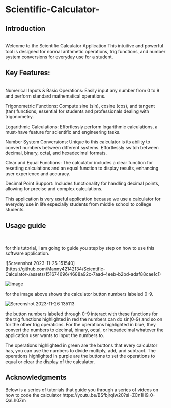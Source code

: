 # Scientific-Calculator-
<h2>Introduction</h2>
<br>Welcome to the Scientific Calculator Application  This intuitive and powerful tool is designed  for normal arithmetic operations, trig functions, and number system  conversions for everyday use for a student.</br>
<h2>Key Features:</h2><br>
Numerical Inputs & Basic Operations: Easily input any number from 0 to 9 and perform standard mathematical operations.

Trigonometric Functions: Compute sine (sin), cosine (cos), and tangent (tan) functions, essential for students and professionals dealing with trigonometry.

Logarithmic Calculations: Effortlessly perform logarithmic calculations, a must-have feature for scientific and engineering tasks.

Number System Conversions: Unique to this calculator is its ability to convert numbers between different systems. Effortlessly switch between decimal, binary, octal, and hexadecimal formats.

Clear and Equal Functions: The calculator includes a clear function for resetting calculations and an equal function to display results, enhancing user experience and accuracy.

Decimal Point Support: Includes functionality for handling decimal points, allowing for precise and complex calculations.

This application is very useful application because we use a calculator for everyday use in life especially students from middle school to college students.</br>

<h2>Usage guide</h2> 
<br><p>for this tutorial, I am going to guide you step by step on how to use this software application.</p>
![Screenshot 2023-11-25 151540](https://github.com/Manny42142134/Scientific-Calculator-/assets/151674696/4688a92c-7aad-4eeb-b2bd-adaf88cae1c1) </br>

![image](https://github.com/Manny42142134/Scientific-Calculator-/assets/151674696/e107c753-615e-402e-9e3c-a4f73543dbd1) 
<p>for the image above shows the calculator button numbers labeled 0-9.</p> 

![Screenshot 2023-11-26 135113](https://github.com/Manny42142134/Scientific-Calculator-/assets/151674696/c1e14143-d33a-40e1-ba90-b38691cfa979)
<p>the button numbers labeled through 0-9 interact with these functions for the trig functions highlighted in red the numbers can do sin(0-9) and so on for the other trig operations.
For the operations highlighted in blue, they convert the numbers to decimal, binary, octal, or hexadecimal whatever the application user wants to input the numbers to.

The operations highlighted in green are the buttons that every calculator has,  you can use the numbers to divide multiply, add, and subtract. The operations highlighted in purple are the buttons to set the operations to equal or clear the display of the calculator.</p>





<h2>Acknowledgments</h2>
Below is a series of tutorials that guide you through a series of videos on how to code the calculator
https://youtu.be/BSfbjrqIw20?si=ZCn1H9_0-QaLh0Zm
